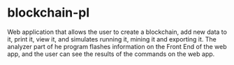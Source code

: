 # blockchain-pl
Web application that allows the user to create a blockchain, add new data to it, print it, view it, and simulates running it, mining it and exporting it. The analyzer part of he program flashes information on the Front End of the web app, and the user can see the results of the commands on the web app.
